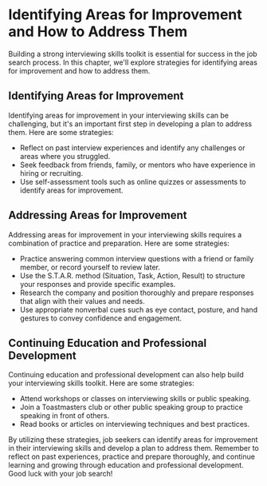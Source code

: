 Identifying Areas for Improvement and How to Address Them
================================================================================================================

Building a strong interviewing skills toolkit is essential for success in the job search process. In this chapter, we'll explore strategies for identifying areas for improvement and how to address them.

Identifying Areas for Improvement
---------------------------------

Identifying areas for improvement in your interviewing skills can be challenging, but it's an important first step in developing a plan to address them. Here are some strategies:

* Reflect on past interview experiences and identify any challenges or areas where you struggled.
* Seek feedback from friends, family, or mentors who have experience in hiring or recruiting.
* Use self-assessment tools such as online quizzes or assessments to identify areas for improvement.

Addressing Areas for Improvement
--------------------------------

Addressing areas for improvement in your interviewing skills requires a combination of practice and preparation. Here are some strategies:

* Practice answering common interview questions with a friend or family member, or record yourself to review later.
* Use the S.T.A.R. method (Situation, Task, Action, Result) to structure your responses and provide specific examples.
* Research the company and position thoroughly and prepare responses that align with their values and needs.
* Use appropriate nonverbal cues such as eye contact, posture, and hand gestures to convey confidence and engagement.

Continuing Education and Professional Development
-------------------------------------------------

Continuing education and professional development can also help build your interviewing skills toolkit. Here are some strategies:

* Attend workshops or classes on interviewing skills or public speaking.
* Join a Toastmasters club or other public speaking group to practice speaking in front of others.
* Read books or articles on interviewing techniques and best practices.

By utilizing these strategies, job seekers can identify areas for improvement in their interviewing skills and develop a plan to address them. Remember to reflect on past experiences, practice and prepare thoroughly, and continue learning and growing through education and professional development. Good luck with your job search!
